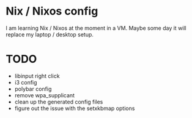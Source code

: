 # Nix / Nixos config

I am learning Nix / Nixos at the moment in a VM.  Maybe some day it will replace my laptop / desktop setup.

# TODO

- libinput right click
- i3 config
- polybar config
- remove wpa_supplicant
- clean up the generated config files
- figure out the issue with the setxkbmap options
